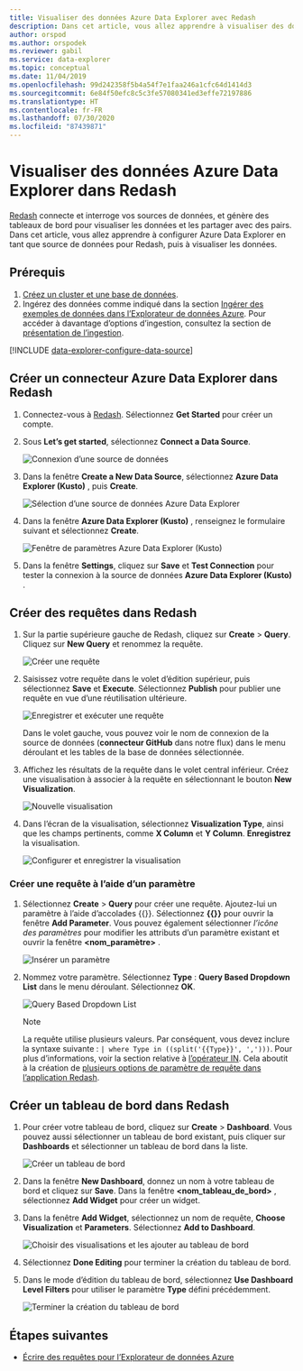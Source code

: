 ```yaml
---
title: Visualiser des données Azure Data Explorer avec Redash
description: Dans cet article, vous allez apprendre à visualiser des données dans Azure Data Explorer avec le connecteur natif Redash.
author: orspod
ms.author: orspodek
ms.reviewer: gabil
ms.service: data-explorer
ms.topic: conceptual
ms.date: 11/04/2019
ms.openlocfilehash: 99d242358f5b4a54f7e1faa246a1cfc64d1414d3
ms.sourcegitcommit: 6e84f50efc8c5c3fe57080341ed3effe72197886
ms.translationtype: HT
ms.contentlocale: fr-FR
ms.lasthandoff: 07/30/2020
ms.locfileid: "87439871"
---
```

# <a name="visualize-data-from-azure-data-explorer-in-redash"></a>Visualiser des données Azure Data Explorer dans Redash

[Redash](https://redash.io/) connecte et interroge vos sources de données, et génère des tableaux de bord pour visualiser les données et les partager avec des pairs. Dans cet article, vous allez apprendre à configurer Azure Data Explorer en tant que source de données pour Redash, puis à visualiser les données.

## <a name="prerequisites"></a>Prérequis

1. [Créez un cluster et une base de données](create-cluster-database-portal.md).
1. Ingérez des données comme indiqué dans la section [Ingérer des exemples de données dans l’Explorateur de données Azure](ingest-sample-data.md). Pour accéder à davantage d’options d’ingestion, consultez la section de [présentation de l’ingestion](ingest-data-overview.md).

[!INCLUDE [data-explorer-configure-data-source](includes/data-explorer-configure-data-source.md)]

## <a name="create-azure-data-explorer-connector-in-redash"></a>Créer un connecteur Azure Data Explorer dans Redash 

1. Connectez-vous à [Redash](https://redash.io/). Sélectionnez **Get Started** pour créer un compte.
1. Sous **Let’s get started**, sélectionnez **Connect a Data Source**.

    ![Connexion d’une source de données](media/redash/connect-data-source.png)

1. Dans la fenêtre **Create a New Data Source**, sélectionnez **Azure Data Explorer (Kusto)** , puis **Create**. 

    ![Sélection d’une source de données Azure Data Explorer](media/redash/select-adx-data-source.png)

1. Dans la fenêtre **Azure Data Explorer (Kusto)** , renseignez le formulaire suivant et sélectionnez **Create**.

    ![Fenêtre de paramètres Azure Data Explorer (Kusto)](media/redash/adx-settings-window.png)

1. Dans la fenêtre **Settings**, cliquez sur **Save** et **Test Connection** pour tester la connexion à la source de données **Azure Data Explorer (Kusto)** .

## <a name="create-queries-in-redash"></a>Créer des requêtes dans Redash

1. Sur la partie supérieure gauche de Redash, cliquez sur **Create** > **Query**. Cliquez sur **New Query** et renommez la requête.

    ![Créer une requête](media/redash/create-query.png)

1. Saisissez votre requête dans le volet d’édition supérieur, puis sélectionnez **Save** et **Execute**. Sélectionnez **Publish** pour publier une requête en vue d’une réutilisation ultérieure.

    ![Enregistrer et exécuter une requête](media/redash/save-and-execute-query.png)

    Dans le volet gauche, vous pouvez voir le nom de connexion de la source de données (**connecteur GitHub** dans notre flux) dans le menu déroulant et les tables de la base de données sélectionnée. 

1. Affichez les résultats de la requête dans le volet central inférieur. Créez une visualisation à associer à la requête en sélectionnant le bouton **New Visualization**.

    ![Nouvelle visualisation](media/redash/new-visualization.png)

1. Dans l’écran de la visualisation, sélectionnez **Visualization Type**, ainsi que les champs pertinents, comme **X Column** et **Y Column**. **Enregistrez** la visualisation.

    ![Configurer et enregistrer la visualisation](media/redash/configure-visualization.png)

### <a name="create-a-query-using-a-parameter"></a>Créer une requête à l’aide d’un paramètre

1. Sélectionnez **Create** > **Query** pour créer une requête. Ajoutez-lui un paramètre à l’aide d’accolades {{}}. Sélectionnez **{{}}** pour ouvrir la fenêtre **Add Parameter**. Vous pouvez également sélectionner *l’icône des paramètres* pour modifier les attributs d’un paramètre existant et ouvrir la fenêtre **<nom_paramètre>** . 

    ![Insérer un paramètre](media/redash/insert-parameter.png)

1. Nommez votre paramètre. Sélectionnez **Type** : **Query Based Dropdown List** dans le menu déroulant. Sélectionnez **OK**.

    ![Query Based Dropdown List](media/redash/query-based-dropdown-list.png)

    > [!NOTE]
    > La requête utilise plusieurs valeurs. Par conséquent, vous devez inclure la syntaxe suivante : `| where Type in ((split('{{Type}}', ',')))`. Pour plus d’informations, voir la section relative à [l’opérateur IN](kusto/query/inoperator.md). Cela aboutit à la création de [plusieurs options de paramètre de requête dans l’application Redash](https://redash.io/help/user-guide/querying/query-parameters#Serialized-Multi-Select-Query-Parametersredash.io).

## <a name="create-a-dashboard-in-redash"></a>Créer un tableau de bord dans Redash

1. Pour créer votre tableau de bord, cliquez sur **Create** > **Dashboard**. Vous pouvez aussi sélectionner un tableau de bord existant, puis cliquer sur **Dashboards** et sélectionner un tableau de bord dans la liste.

    ![Créer un tableau de bord](media/redash/create-dashboard.png)

1. Dans la fenêtre **New Dashboard**, donnez un nom à votre tableau de bord et cliquez sur **Save**. Dans la fenêtre **<nom_tableau_de_bord>** , sélectionnez **Add Widget** pour créer un widget. 

1. Dans la fenêtre **Add Widget**, sélectionnez un nom de requête, **Choose Visualization** et **Parameters**. Sélectionnez **Add to Dashboard**.

   ![Choisir des visualisations et les ajouter au tableau de bord](media/redash/add-widget-window.png)

1. Sélectionnez **Done Editing** pour terminer la création du tableau de bord.

1.  Dans le mode d’édition du tableau de bord, sélectionnez **Use Dashboard Level Filters** pour utiliser le paramètre **Type** défini précédemment.

    ![Terminer la création du tableau de bord](media/redash/complete-dashboard.png)

## <a name="next-steps"></a>Étapes suivantes

* [Écrire des requêtes pour l’Explorateur de données Azure](write-queries.md)


